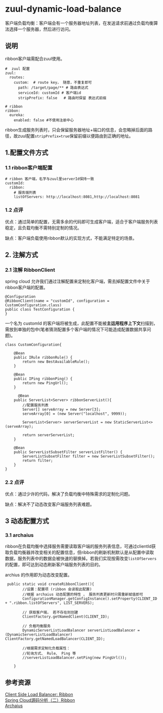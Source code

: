 # zuul-dynamic-load-balance
客户端负载均衡：客户端会有一个服务器地址列表，在发送请求前通过负载均衡算法选择一个服务器，然后进行访问。
##  说明
ribbon客户端需配合zuul使用。
```
#  zuul 配置
zuul:
  routes:
    custom:  # route key， 随意，不重复即可
      path: /target/page/** # 路由表达式
      serviceId: customId # 客户端id
      stripPrefix: false   # 路由时保留 表达式前缀

# ribbon
ribbon:
  eureka:
    enabled: false #不使用注册中心
```
ribbon生成服务列表时，只会保留服务器地址+端口的信息，会忽略掉后面的路径，故zuul配置```stripPrefix=true```保留前缀以便路由到正确的地址。

## 1.配置文件方式
### 1.1 ribbon客户端配置
```
# ribbon 客户端，名字与zuul里serverId保持一致
customId:
  ribbon:
    # 服务端列表
    listOfServers: http://localhost:8081,http://localhost:8081
```
### 1.2 点评
优点：通过简单的配置，无需多余的代码即可生成客户端，适合于客户端服务列表稳定，且负载均衡不需特别定制的情况。  

缺点：客户端负载使用ribbon默认的实现方式，不能满足特定的场景。
## 2. 注解方式
### 2.1 注解 RibbonClient
spring cloud 允许我们通过注解配置来定制化客户端，需去掉配置文件中关于ribbon客户端的配置。
```
@Configuration
@RibbonClient(name = "customId", configuration = CustomConfiguration.class)
public class TestConfiguration {
}
```
一个名为 customId 的客户端将被生成，此配置不能被**主运用程序上下文**扫描到，需放到单独的包中(笔者猜测配置多个客户端的情况下可能造成配置数据共享问题)。
```
class CustomConfiguration{

	@Bean
	public IRule ribbonRule() {
		return new BestAvailableRule();
	}

	@Bean
	public IPing ribbonPing() {
		return new PingUrl();
	}

	  @Bean
    public ServerList<Server> ribbonServerList(){
        //配置服务列表
        Server[] serveArray = new Server[3];
        serveArray[0] = (new Server("localhost", 9999));

        ServerList<Server> serverServerList = new StaticServerList<>(serveArray);

        return serverServerList;
    }

	@Bean
	public ServerListSubsetFilter serverListFilter() {
		ServerListSubsetFilter filter = new ServerListSubsetFilter();
		return filter;
	}
}
```
### 2.2 点评
优点：通过少许的代码，解决了负载均衡中特殊需求的定制化问题。  

缺点：解决不了动态改变客户端服务列表难题。
## 3 动态配置方式
### 3.1 archaius
ribbon在负载均衡中选择服务需要读取客户端的服务列表信息，可通过clientId获取负载均衡器并改变相关的配置信息，但ribbon的刷新机制默认是从配置中读取数据，服务列表中的数据会被快速的替换掉。若我们实现按需改变```listOfServers```的配置，即可达到动态刷新客户端服务列表的目的。  

archius 的作用即为动态改变配置。
```
 public static void createRibbonClient(){
        //设置：配置项 (ribbon 会读取此配置)
        //根据 archaius 动态配置的特性 ， 服务列表更新时只需重新赋值即可
        ConfigurationManager.getConfigInstance().setProperty(CLIENT_ID + ".ribbon.listOfServers", LIST_SERVERS);

        // 获取客户端， 若不存在则创建
        ClientFactory.getNamedClient(CLIENT_ID);

        // 负载均衡服务
        DynamicServerListLoadBalancer serverListLoadBalancer = (DynamicServerListLoadBalancer) ClientFactory.getNamedLoadBalancer(CLIENT_ID);
        
        //根据需求定制化负载属性：
        //轮询方式、 Rule、 Ping 等
		//serverListLoadBalancer.setPing(new PingUrl());

    }
```

## 参考资源
[Client Side Load Balancer: Ribbon](http://cloud.spring.io/spring-cloud-static/spring-cloud-netflix/2.0.0.M8/single/spring-cloud-netflix.html#spring-cloud-ribbon)  
[Spring Cloud源码分析（二）Ribbon ](http://blog.didispace.com/springcloud-sourcecode-ribbon/)  
[Archaius](https://github.com/Netflix/archaius/wiki)
